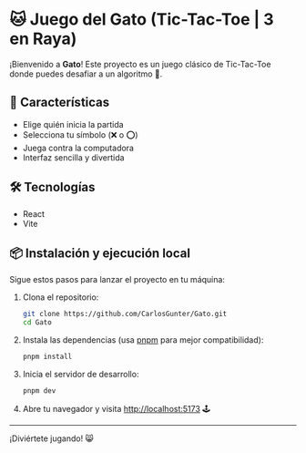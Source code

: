 
# 🐱 Juego del Gato (Tic-Tac-Toe | 3 en Raya)

¡Bienvenido a **Gato**! Este proyecto es un juego clásico de Tic-Tac-Toe donde puedes desafiar a un algoritmo 🤖.

## 🚀 Características

- Elige quién inicia la partida
- Selecciona tu símbolo (❌ o ⭕)
- Juega contra la computadora
- Interfaz sencilla y divertida

## 🛠️ Tecnologías

- React
- Vite

## 📦 Instalación y ejecución local

Sigue estos pasos para lanzar el proyecto en tu máquina:

1. Clona el repositorio:
	```bash
	git clone https://github.com/CarlosGunter/Gato.git
	cd Gato
	```
2. Instala las dependencias (usa [pnpm](https://pnpm.io/) para mejor compatibilidad):
	```bash
	pnpm install
	```
3. Inicia el servidor de desarrollo:
	```bash
	pnpm dev
	```
4. Abre tu navegador y visita [http://localhost:5173](http://localhost:5173) 🕹️

---
¡Diviértete jugando! 😸
